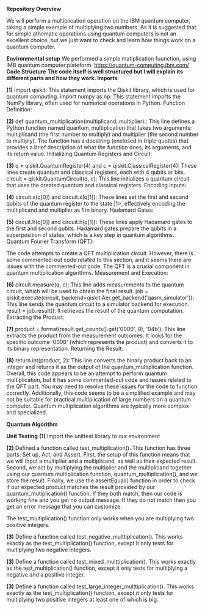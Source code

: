 **Repository Overview**

We will perform a multiplication operation on the IBM quantum computer, taking a simple example of multiplying two numbers. As it is suggested that for simple athematic operations using quantum computers is not an excellent choice, but we just want to check and learn how things work on a quantum computer. 

**Environmental setup**
We performed a simple matiplication fuunction, using IMB quantum computer plateform.
https://quantum-computing.ibm.com/
**Code Structure**
**The code itself is well structured but I will explain its different parts and how they work.
Imports**:

**(1)** import qiskit: This statement imports the Qiskit library, which is used for quantum computing.
import numpy as np: This statement imports the NumPy library, often used for numerical operations in Python.
Function Definition:

**(2)** def quantum_multiplication(multiplicand, multiplier):: This line defines a Python function named quantum_multiplication that takes two arguments: multiplicand (the first number to multiply) and multiplier (the second number to multiply).
The function has a docstring (enclosed in triple quotes) that provides a brief description of what the function does, its arguments, and its return value.
Initializing Quantum Registers and Circuit:

**(3)** q = qiskit.QuantumRegister(4) and c = qiskit.ClassicalRegister(4): These lines create quantum and classical registers, each with 4 qubits or bits.
circuit = qiskit.QuantumCircuit(q, c): This line initializes a quantum circuit that uses the created quantum and classical registers.
Encoding Inputs:

**(4)** circuit.x(q[0]) and circuit.x(q[1]): These lines set the first and second qubits of the quantum register to the state |1>, effectively encoding the multiplicand and multiplier as 1 in binary.
Hadamard Gates:

**(5)** circuit.h(q[0]) and circuit.h(q[1]): These lines apply Hadamard gates to the first and second qubits. Hadamard gates prepare the qubits in a superposition of states, which is a key step in quantum algorithms.
Quantum Fourier Transform (QFT):

The code attempts to create a QFT multiplication circuit. However, there is some commented-out code related to this section, and it seems there are issues with the commented-out code. The QFT is a crucial component in quantum multiplication algorithms.
Measurement and Execution:

**(6)** circuit.measure(q, c): This line adds measurements to the quantum circuit, which will be used to obtain the final result.
job = qiskit.execute(circuit, backend=qiskit.Aer.get_backend('qasm_simulator')): This line sends the quantum circuit to a simulator backend for execution.
result = job.result(): It retrieves the result of the quantum computation.
Extracting the Product:

**(7)** product = format(result.get_counts().get('0000', 0), '04b'): This line extracts the product from the measurement outcomes. It looks for the specific outcome '0000' (which represents the product) and converts it to its binary representation.
Returning the Result:

**(8)** return int(product, 2): This line converts the binary product back to an integer and returns it as the output of the quantum_multiplication function.
Overall, this code appears to be an attempt to perform quantum multiplication, but it has some commented-out code and issues related to the QFT part. You may need to resolve these issues for the code to function correctly. Additionally, this code seems to be a simplified example and may not be suitable for practical multiplication of large numbers on a quantum computer. Quantum multiplication algorithms are typically more complex and specialized.

**Quantum Algorithm**

**Unit Testing**
**(1)** Import the unittest library to our environment

**(2)** Defined a function called test_multiplication(). This function has three parts: Set up, Act, and Assert. First, the setup of this function means that we will input a multiplier and a multiplicand, as well as their expected result. Second, we act by multiplying the multiplier and the multiplicand together using our quantum multiplication function, quantum_multiplication(), and we store the result. Finally, we use the assertEqual() function in order to check if our expected product matches the result provided by our quantum_mutiplication() function. If they both match, then our code is working fine and you get no output message. If they do not match then you get an error message that you can customize.

The test_multiplication() function only works when you are multiplying two positive integers.

**(3)** Define a function called test_negative_multtiplication(). This works exactly as the test_multiplication() function, except it only tests for multiplying two negative integers.

**(3)** Define a function called test_mixed_multtiplication(). This works exactly as the test_multiplication() function, except it only tests for multiplying a negative and a positive integer.

**(3)** Define a function called test_large_integer_multtiplication(). This works exactly as the test_multiplication() function, except it only tests for multiplying two positive integers at least one of which is big.






